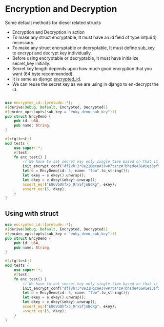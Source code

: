 # Encryption and Decryption
Some default methods for diesel related structs

* Encryption and Decryption in action
* To make any struct encryptable, It must have an id field of type int(u64) necessary.
* To make any struct encryptable or decryptable, It must define sub_key to encrypt and decrypt key individually.
* Before using encryptable or decryptable, It must have initialize secret_key initially.
* Secret key length depends upon how much good encryption that you want (64 byte recommended).
* It is same as django [encrypted_id](https://pypi.org/project/django-encrypted-id/).
* We can reuse the secret key as we are using in django to en-decrypt the id.

```rust

use encrypted_id::{prelude::*};
#[derive(Debug, Default, Encrypted, Decrypted)]
#[encdec_opts(opts(sub_key = "enky_demo_sub_key"))]
pub struct EncyDemo {
    pub id: u64,
    pub name: String,
}

#[cfg(test)]
mod tests {
    use super::*;
    #[test]
    fn enc_test() {
        // We have to set secret key only single time based on that it will encrypt and decrypt key. 
        init_encrypt_conf("df(vh!3*8e21@qca#3)w#7ta*z#!bhsde43&#iez3sf5m1#h6l");
        let e = EncyDemo{id: 5, name: "foo".to_string()};
        let ekey = e.ekey().unwrap();
        let dkey = e.dkey(&ekey).unwrap();
        assert_eq!("E86VGQhfxb_9rxSfjnBqKg", ekey);
        assert_eq!(5, dkey);
    }
}

```

## Using with struct 
```rust
use encrypted_id::{prelude::*};
#[derive(Debug, Default, Encrypted, Decrypted)]
#[encdec_opts(opts(sub_key = "enky_demo_sub_key"))]
pub struct EncyDemo {
    pub id: u64,
    pub name: String,
}

#[cfg(test)]
mod tests {
    use super::*;
    #[test]
    fn enc_test() {
        // We have to set secret key only single time based on that it will encrypt and decrypt key.           
        init_encrypt_conf("df(vh!3*8e21@qca#3)w#7ta*z#!bhsde43&#iez3sf5m1#h6l");
        let e = EncyDemo{id: 5, name: "foo".to_string()};
        let ekey = e.ekey().unwrap();
        let dkey = e.dkey(&ekey).unwrap();
        assert_eq!("E86VGQhfxb_9rxSfjnBqKg", ekey);
        assert_eq!(5, dkey);
    }
}

```